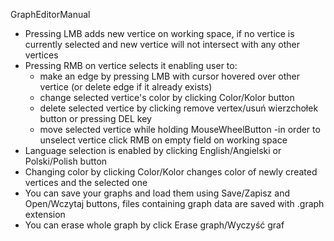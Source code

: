 GraphEditorManual
  - Pressing LMB adds new vertice on working space, if no vertice is currently selected and new vertice will not intersect with any other vertices
  - Pressing RMB on vertice selects it enabling user to:
      - make an edge by pressing LMB with cursor hovered over other vertice (or delete edge if it already exists)
      - change selected vertice's color by clicking Color/Kolor button
      - delete selected vertice by clicking remove vertex/usuń wierzchołek button or pressing DEL key
      - move selected vertice while holding MouseWheelButton
      -in order to unselect vertice click RMB on empty field on working space
  - Language selection is enabled by clicking English/Angielski or Polski/Polish button
  - Changing color by clicking Color/Kolor changes color of newly created vertices and the selected one
  - You can save your graphs and load them using Save/Zapisz and Open/Wczytaj buttons, files containing graph data are saved with .graph extension 
  - You can erase whole graph by click Erase graph/Wyczyść graf
